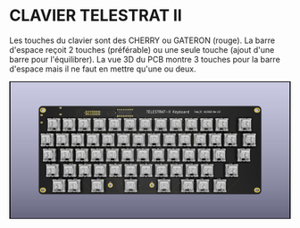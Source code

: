 # CLAVIER TELESTRAT II

Les touches du clavier sont des CHERRY ou GATERON (rouge).
La barre d'espace reçoit 2 touches (préférable) ou une seule touche (ajout d'une barre pour l'équilibrer).
La vue 3D du PCB montre 3 touches pour la barre d'espace mais il ne faut en mettre qu'une ou deux.


![Clavier TELESTRAT II](./Clavier_TELESTRAT_II.jpg?raw=true "Optional Title")
